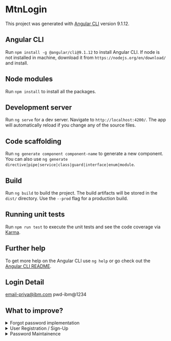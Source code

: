 # MtnLogin

This project was generated with [Angular CLI](https://github.com/angular/angular-cli) version 9.1.12.

## Angular CLI

Run `npm install -g @angular/cli@9.1.12` to install Angular CLI. If node is not installed in machine, download it from `https://nodejs.org/en/download/` and install.

## Node modules

Run `npm install` to install all the packages. 

## Development server

Run `ng serve` for a dev server. Navigate to `http://localhost:4200/`. The app will automatically reload if you change any of the source files.

## Code scaffolding

Run `ng generate component component-name` to generate a new component. You can also use `ng generate directive|pipe|service|class|guard|interface|enum|module`.

## Build

Run `ng build` to build the project. The build artifacts will be stored in the `dist/` directory. Use the `--prod` flag for a production build.

## Running unit tests

Run `npm run test` to execute the unit tests and see the code coverage via [Karma](https://karma-runner.github.io).

## Further help

To get more help on the Angular CLI use `ng help` or go check out the [Angular CLI README](https://github.com/angular/angular-cli/blob/master/README.md).

## Login Detail

email-priya@ibm.com
pwd-ibm@1234

## What to improve?
<details>
<summary>Forgot password implementation</summary>
Sending link to mail id to change the password. Or use OTP to allow the user to change the password.
</details>
<details>
<summary>User Registration / Sign-Up</summary>

 1. Password complexity - that means it contains at least three different character sets (e.g., uppercase characters, lowercase characters, numbers, or symbols). Not to allow the user to give their Name. Donot allow user to paste the password. 
 2. Give 10 security question that can be used while login as part of multi factor authentication. 
 3. Sending account activation link to mail id given while registration. 
 4. Verify email while registration.
 5. Integrate a password meter to know the strength of password in registration form and password change form.

</details>
<details>
<summary>Password Maintainence</summary>

 1. Maintain Password history and restrict the user to give the last 5 passwords.
 2. Password rotation-Passwords must be changed every 90 days or less
 3. Use of account lockouts for bad passwords, with a limit of 5 or fewer bad attempts.
 4. Multi factor authentication - recaptcha, answering security question, OTP, something similar to gmail number matching.
 5. Notification anything related to password change or bad attempts.
 6. Notification 15 days before when password is about to expire.
 
</details>

